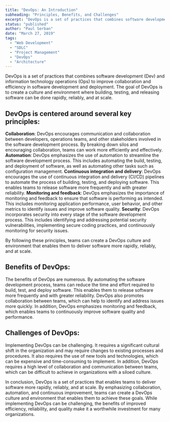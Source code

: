 ```yaml
---
title: "DevOps: An Introduction"
subheading: "Principles, Benefits, and Challenges"
excerpt: "DevOps is a set of practices that combines software development (Dev) and information technology operations (Ops) to improve collaboration and efficiency in software development and deployment. The goal of DevOps is to create a culture and environment where building, testing, and releasing software can be done rapidly, reliably, and at scale."
status: "published"
author: "Paul Serban"
date: "March 27, 2019"
tags:
  - "Web Development"
  - "SDLC"
  - "Project Management"
  - "DevOps"
  - "Architecture"
---
```


DevOps is a set of practices that combines software development (Dev) and information technology operations (Ops) to improve collaboration and efficiency in software development and deployment. The goal of DevOps is to create a culture and environment where building, testing, and releasing software can be done rapidly, reliably, and at scale.

## DevOps is centered around several key principles:

**Collaboration**: DevOps encourages communication and collaboration between developers, operations teams, and other stakeholders involved in the software development process. By breaking down silos and encouraging collaboration, teams can work more efficiently and effectively.
**Automation**: DevOps emphasizes the use of automation to streamline the software development process. This includes automating the build, testing, and deployment of software, as well as automating other tasks such as configuration management.
**Continuous integration and delivery**: DevOps encourages the use of continuous integration and delivery (CI/CD) pipelines to automate the process of building, testing, and deploying software. This enables teams to release software more frequently and with greater reliability.
**Monitoring and feedback**: DevOps emphasizes the importance of monitoring and feedback to ensure that software is performing as intended. This includes monitoring application performance, user behavior, and other metrics to identify issues and improve software quality.
**Security**: DevOps incorporates security into every stage of the software development process. This includes identifying and addressing potential security vulnerabilities, implementing secure coding practices, and continuously monitoring for security issues.

By following these principles, teams can create a DevOps culture and environment that enables them to deliver software more rapidly, reliably, and at scale.

## Benefits of DevOps:

The benefits of DevOps are numerous. By automating the software development process, teams can reduce the time and effort required to build, test, and deploy software. This enables them to release software more frequently and with greater reliability. DevOps also promotes collaboration between teams, which can help to identify and address issues more quickly. In addition, DevOps emphasizes monitoring and feedback, which enables teams to continuously improve software quality and performance.

## Challenges of DevOps:

Implementing DevOps can be challenging. It requires a significant cultural shift in the organization and may require changes to existing processes and procedures. It also requires the use of new tools and technologies, which can be expensive and time-consuming to implement. In addition, DevOps requires a high level of collaboration and communication between teams, which can be difficult to achieve in organizations with a siloed culture.

In conclusion, DevOps is a set of practices that enables teams to deliver software more rapidly, reliably, and at scale. By emphasizing collaboration, automation, and continuous improvement, teams can create a DevOps culture and environment that enables them to achieve these goals. While implementing DevOps can be challenging, the benefits of improved efficiency, reliability, and quality make it a worthwhile investment for many organizations.